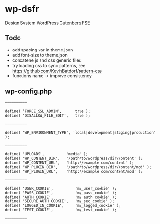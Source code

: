 # wp-dsfr
Design System WordPress Gutenberg FSE

## Todo
- add spacing var in theme.json
- add font-size to theme.json
- concatene js and css generic files
- try loading css to sync patterns, see https://github.com/KevinBatdorf/pattern-css
- functions name -> improve consistency

## wp-config.php

```
——————————

define( ‘FORCE_SSL_ADMIN’,		true );
define( 'DISALLOW_FILE_EDIT',	true );

——————————

define( 'WP_ENVIRONMENT_TYPE', 'local|development|staging|production' );

——————————

define( 'UPLOADS',			'media' );
define( 'WP_CONTENT_DIR',	'/path/to/wordpress/dir/content' );
define( 'WP_CONTENT_URL',	'http://example.com/content' );
define( 'WP_PLUGIN_DIR',	'/path/to/wordpress/dir/content/mod' );
define( 'WP_PLUGIN_URL',	'http://example.com/content/mod' );

——————————

define( 'USER_COOKIE',			'my_user_cookie' );
define( 'PASS_COOKIE',			'my_pass_cookie' );
define( 'AUTH_COOKIE',			'my_auth_cookie' );
define( 'SECURE_AUTH_COOKIE',	'my_sec_cookie' );
define( 'LOGGED_IN_COOKIE',		'my_logged_cookie' );
define( 'TEST_COOKIE',			'my_test_cookie' );

——————————
```
